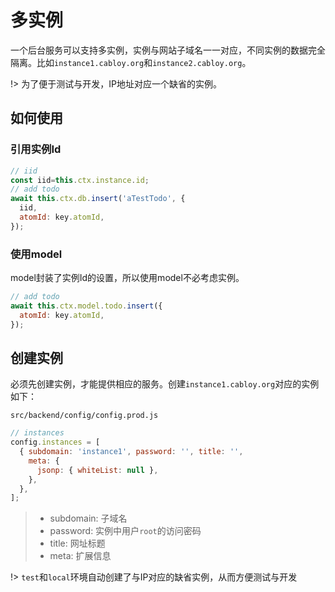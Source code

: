 # 多实例

一个后台服务可以支持多实例，实例与网站子域名一一对应，不同实例的数据完全隔离。比如`instance1.cabloy.org`和`instance2.cabloy.org`。

!> 为了便于测试与开发，IP地址对应一个缺省的实例。

## 如何使用

### 引用实例Id

```javascript
// iid
const iid=this.ctx.instance.id;
// add todo
await this.ctx.db.insert('aTestTodo', {
  iid,
  atomId: key.atomId,
});
```

### 使用model

model封装了实例Id的设置，所以使用model不必考虑实例。

```javascript
// add todo
await this.ctx.model.todo.insert({
  atomId: key.atomId,
});
```

## 创建实例

必须先创建实例，才能提供相应的服务。创建`instance1.cabloy.org`对应的实例如下：

`src/backend/config/config.prod.js`

```javascript
// instances
config.instances = [
  { subdomain: 'instance1', password: '', title: '',
    meta: {
      jsonp: { whiteList: null },
    },
  },
];
```

> - subdomain: 子域名
> - password: 实例中用户`root`的访问密码
> - title: 网址标题
> - meta: 扩展信息

!> `test`和`local`环境自动创建了与IP对应的缺省实例，从而方便测试与开发
